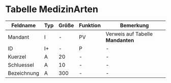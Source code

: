 # Tabelle MedizinArten



| Feldname    | Typ | Größe | Funktion | Bemerkung                         |
|-------------|-----|-------|----------|-----------------------------------|
| Mandant     | I   | -     | PV       | Verweis auf Tabelle **Mandanten** |
| ID          | I+  | -     | P        | -                                 |
| Kuerzel     | A   | 20    | -        | -                                 |
| Schluessel  | A   | 10    | -        | -                                 |
| Bezeichnung | A   | 300   | -        | -                                 |

